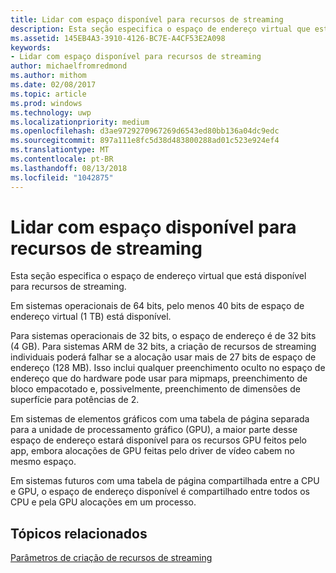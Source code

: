 ```yaml
---
title: Lidar com espaço disponível para recursos de streaming
description: Esta seção especifica o espaço de endereço virtual que está disponível para recursos de streaming.
ms.assetid: 145EB4A3-3910-4126-BC7E-A4CF53E2A098
keywords:
- Lidar com espaço disponível para recursos de streaming
author: michaelfromredmond
ms.author: mithom
ms.date: 02/08/2017
ms.topic: article
ms.prod: windows
ms.technology: uwp
ms.localizationpriority: medium
ms.openlocfilehash: d3ae9729270967269d6543ed80bb136a04dc9edc
ms.sourcegitcommit: 897a111e8fc5d38d483800288ad01c523e924ef4
ms.translationtype: MT
ms.contentlocale: pt-BR
ms.lasthandoff: 08/13/2018
ms.locfileid: "1042875"
---
```

# <a name="address-space-available-for-streaming-resources"></a>Lidar com espaço disponível para recursos de streaming


Esta seção especifica o espaço de endereço virtual que está disponível para recursos de streaming.

Em sistemas operacionais de 64 bits, pelo menos 40 bits de espaço de endereço virtual (1 TB) está disponível.

Para sistemas operacionais de 32 bits, o espaço de endereço é de 32 bits (4 GB). Para sistemas ARM de 32 bits, a criação de recursos de streaming individuais poderá falhar se a alocação usar mais de 27 bits de espaço de endereço (128 MB). Isso inclui qualquer preenchimento oculto no espaço de endereço que do hardware pode usar para mipmaps, preenchimento de bloco empacotado e, possivelmente, preenchimento de dimensões de superfície para potências de 2.

Em sistemas de elementos gráficos com uma tabela de página separada para a unidade de processamento gráfico (GPU), a maior parte desse espaço de endereço estará disponível para os recursos GPU feitos pelo app, embora alocações de GPU feitas pelo driver de vídeo cabem no mesmo espaço.

Em sistemas futuros com uma tabela de página compartilhada entre a CPU e GPU, o espaço de endereço disponível é compartilhado entre todos os CPU e pela GPU alocações em um processo.

## <a name="span-idrelated-topicsspanrelated-topics"></a><span id="related-topics"></span>Tópicos relacionados


[Parâmetros de criação de recursos de streaming](streaming-resource-creation-parameters.md)

 

 




